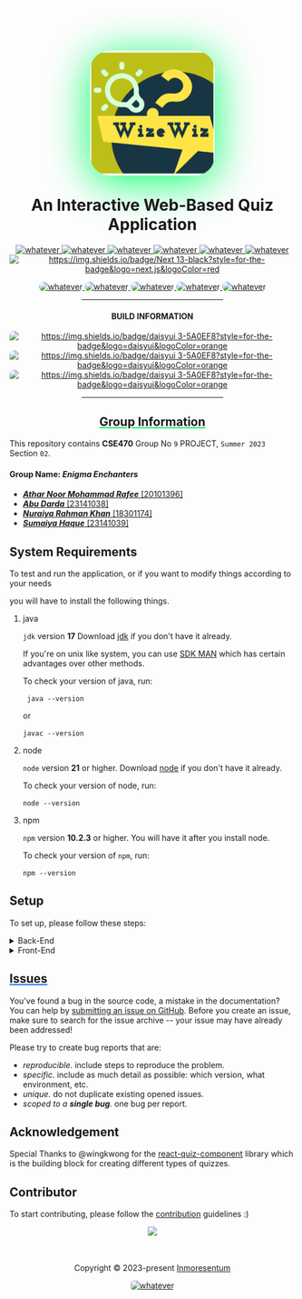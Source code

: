 <h1 align="center">
   <p align="center">
      <img src="FrontEnd/interactive-quiz-app/public/border-radius-patch.png"
     alt="whatever"
     height="220px"
     width="220px"
     style="border-radius: 35px; box-shadow: 0px 10px 75px rgb(5,255,105);">
   </p>
   An Interactive Web-Based Quiz Application
</h1> 

<p align ="center"> 
   <a href="https://nodejs.org/en">
      <img src="https://img.shields.io/badge/node->=21-cyan" alt="whatever">
   </a>
   <a href="https://spring.io/projects/spring-boot">
      <img src="https://img.shields.io/badge/springboot-3.2-green" alt="whatever">
   </a>
   <a href="https://mariadb.org/">
      <img src="https://img.shields.io/badge/MariaDB-11.2.3-blue" alt="whatever">
   </a>
   <a href="https://min.io/">
      <img src="https://img.shields.io/badge/MINIO-8.4.3-orange" alt="whatever">
   </a>
   <a href="https://developer.mozilla.org/en-US/docs/Learn/Getting_started_with_the_web/CSS_basics">
      <img src="https://img.shields.io/badge/vanilla-css-lightgrey" alt="whatever">
   </a>
   <a href="https://www.docker.com/">
      <img src="https://badgen.net/badge/icon/docker 20.11?icon=docker&label" alt="whatever">
   </a>
   <a href="https://nextjs.org/">
      <img src="https://badgen.net/badge/Icon/NextJS 14/red?icon=vercel&label" alt="https://img.shields.io/badge/Next 13-black?style=for-the-badge&logo=next.js&logoColor=red">
   </a>
</p>

<p align="center">
   <a href="https://tailwindcss.com/">
      <img src="https://img.shields.io/badge/tailwindcss 3-%2338B2AC.svg?style=for-the-badge&logo=tailwind-css&logoColor=white"
         alt="whatever"
         style="border-radius:35px">
   </a>
   <a href="https://www.jetbrains.com/idea/">
      <img src="https://img.shields.io/badge/IntelliJIDEA 23-000000.svg?style=for-the-badge&logo=intellij-idea&logoColor=pink" 
         alt="whatever"
         style="border-radius:8px">
   </a>
   <a href="https://spring.io/">
      <img src="https://img.shields.io/badge/spring 6-%236DB33F.svg?style=for-the-badge&logo=spring&logoColor=white" alt="whatever" style="border-radius:35px">
   </a>
   <a href="https://www.framer.com/motion/">
      <img src="https://img.shields.io/badge/Framer Motion 10 -black?style=for-the-badge&logo=framer&logoColor=blue" alt="whatever" style="border-radius:35px">
   </a>
   <a href="https://maildev.github.io/maildev/">
      <img src="https://img.shields.io/badge/MailDev 2.0-8B89CC?style=for-the-badge&logo=protonmail&logoColor=blue" alt="whatever" style="border-radius:35px">
   </a>
</p>

<div align="center">
<hr width="250px"/>   
   <div align="center">
      <h4>BUILD INFORMATION</h4>
   </div>

   <a href="https://github.com/Inmoresentum/InteractiveQuizApplication/actions/workflows/back-end-build-checker.yml">
      <img src="https://github.com/Inmoresentum/InteractiveQuizApplication/actions/workflows/back-end-build-checker.yml/badge.svg" 
         alt="https://img.shields.io/badge/daisyui 3-5A0EF8?style=for-the-badge&logo=daisyui&logoColor=orange"
         style="border-radius:8px"/>
   </a>
   <a href="https://github.com/Inmoresentum/InteractiveQuizApplication/actions/workflows/front-end-build-checker.yml">
      <img src="https://github.com/Inmoresentum/InteractiveQuizApplication/actions/workflows/front-end-build-checker.yml/badge.svg" 
         alt="https://img.shields.io/badge/daisyui 3-5A0EF8?style=for-the-badge&logo=daisyui&logoColor=orange"
         style="border-radius:8px"/>
   </a>
   <div align="center">
   <a href="https://github.com/Inmoresentum/InteractiveQuizApplication/actions/workflows/create-sprint-release.yml">
      <img src="https://github.com/Inmoresentum/InteractiveQuizApplication/actions/workflows/create-sprint-release.yml/badge.svg" 
         alt="https://img.shields.io/badge/daisyui 3-5A0EF8?style=for-the-badge&logo=daisyui&logoColor=orange"
         style="border-radius:8px"/>
   </a>

   </div>
<hr width="250px"/>   
</div>

<h2 align="center" style="text-decoration: underline; text-decoration-color: #00f260; ">
   Group Information
</h2>

This repository contains **CSE470** Group No `9` PROJECT, `Summer 2023` Section `02`.

#### Group Name: _Enigma Enchanters_

* [**_Athar Noor Mohammad Rafee_** \[20101396\]](https://github.com/Inmoresentum)
* [**_Abu Darda_** \[23141038\]](https://abuudarda.github.io/)
* [**_Nuraiya Rahman Khan_** \[18301174\]](https://github.com/Nuraiya)
* [**_Sumaiya Haque_** \[23141039\]](https://github.com/Sumaiyahaque05)

## System Requirements

To test and run the application, or if you want to modify
things according to your needs

you will have to install the following things.

1. java

   `jdk` version **17**
   Download [jdk](https://www.oracle.com/java/technologies/downloads/)
   if you don't have it already.

   If you're on unix like system, you can use [SDK MAN](https://sdkman.io/)
   which has certain advantages over other methods.

   To check your version of java, run:

   ```shell
    java --version
   ```
   or
   ```shell
   javac --version
   ```

2. node

   `node` version **21** or higher. Download [node](https://nodejs.org/en/download/) if you don't have it already.

   To check your version of node, run:

   ```shell
   node --version
   ```

3. npm

   `npm` version **10.2.3** or higher. You will have it after you install node.

   To check your version of `npm`, run:

   ```shell
   npm --version
   ```

## Setup

To set up, please follow these steps:

<details>
<summary>Back-End</summary>

1. Clone the repo if you haven't already

   make sure that you have [git](https://git-scm.com/downloads) installed.
   To check run `git --version` in your
   terminal.

   ```shell
   git clone https://github.com/Inmoresentum/InteractiveQuizApplication.git
   ```

2. Change directory to the project directory

    ```shell
    cd  InteractiveQuizApplication
    ```
   or open this directory with your favourite `code editor` or `IDE`
   which will download all the dependencies for [maven](https://maven.apache.org/guides/).
   We used [IntelliJ IDEA](https://www.jetbrains.com/idea/) but other code
   `editors` or `IDES` will also do the job.

3. Wait for Maven to download all the dependencies.

4. Now You have to Set up MariaDB and to do that you can either [download MariaDB](https://mariadb.org/) for your
   operating system or use [docker to spin up a MariaDB container](https://hub.docker.com/_/mariadb).
   By default, the backend server is expecting MariaDB to run on `port: 3306`, so you will have
   make sure that your instance of mariadb is also running on that port.
   However, if you want to overrider the default configuration, then you can do in two ways.
    1. Taking advantage of the environment that is used in the
       [application.properties](/src/main/resources/application.properties) file
    2. Or Changing the provided default `spring.datasource.url`

   Furthermore, you have to create a database called `quiz_application_database` else you can
   override the configuration mentioned in the previous steps.

5. For email sending and testing purpose while developing the application, we used
   [MailDev](https://maildev.github.io/maildev/) which you can easily set up through docker
   using their [latest image](https://hub.docker.com/r/maildev/maildev).
   If you are planning on overriding or changing the default configuration
   and then please consult with
   [application.properties](src/main/resources/application.properties) file.

6. For storing images, videos and other objects, you will need to have [minio](https://min.io/)
   which is a S3 compatible object storage solution.
   You can easily spin up a [minio container](https://min.io/docs/minio/container/index.html) using docker,
   or you can manually download docker for your respective platform from [here](https://min.io/download#/linux).
   Furthermore, you have to make sure that you create the necessary user account(s) with permissions.
   Important thing to note that spring boot is expecting a bucket called **quiz_storage** already be there
   when the server starts.
   So make sure to create it if it does not already exist.
    * Note: It's also possible to use [AWS S3](https://aws.amazon.com/s3/) as well with `minioClinet` but for that
      you will have to do some extra configuration by yourself.

7. For scanning files and binaries for viruses and harmful contents, you will need
   <a name="clamAVREf">[clamav-rest](https://github.com/ajilach/clamav-rest) </a> which is a rest service
   built on top of [ClamAV](https://github.com/Cisco-Talos/clamav).

   **Note**: The backend is expecting the [clamav-rest](#clamAVREf) service to run on port `7075` **(http)**
   and `9443` **(https)**.

8. And then finally Click the `play` icon which will start the spring boot application
   Alternatively, from the terminal use the included `maven` wrapper to build and
   run using
    ```shell
    ./mvnw clean install
    ``` 
8. By default, the backed server should start at **http://localhost:8080**

9. To check the OpenAPI documentation for created APIs,
   please visit **https://localhost:8080/swagger-ui.html** 😀

</details>


<details>
<summary>Front-End</summary>

1. Clone the repo if you haven't already

   make sure that you have [git](https://git-scm.com/downloads) installed.
   To check run `git --version` in your
   terminal.

   ```shell
   git clone https://github.com/Inmoresentum/InteractiveQuizApplication.git
   ```

2. Change directory to the project directory

    ```shell
    cd  /FrontEnd/interactive-quiz-app   
    ```
   Now you have to download all the frontend dependencies using `npm`.
   To do so run the following command
   ```shell
   npm install
   ```
   This will download all `npm` dependencies.

3. Now run the local development server by using
   ```shell
   npm run dev
   ```
   By default, the Front-End server should start at **http://localhost:3000**

</details>

<h2 style="text-decoration: underline; text-decoration-color: #0575e6"> Issues </h2>

You've found a bug in the source code, a mistake in the documentation?
You can help
by [submitting an issue on GitHub](https://github.com/Inmoresentum/InteractiveQuizApplication/issues).
Before you create an issue, make sure to search for the issue archive -- your issue may have already been addressed!

Please try to create bug reports that are:

- _reproducible._ include steps to reproduce the problem.
- _specific._ include as much detail as possible: which version, what environment, etc.
- _unique._ do not duplicate existing opened issues.
- _scoped to a **single bug**._ one bug per report.

## Acknowledgement

Special Thanks to @wingkwong for the [react-quiz-component](https://github.com/wingkwong/react-quiz-component) library
which is the building block for creating different types of quizzes.

## Contributor

To start contributing, please follow the [contribution](CONTRIBUTE.md) guidelines :)

<p align="center">

<a href="https://github.com/Inmoresentum/InteractiveQuizApplication/graphs/contributors">
  <img src="https://contrib.rocks/image?repo=Inmoresentum/InteractiveQuizApplication" />
</a>

</p>
&#160;

<p align="center">Copyright &copy; 2023-present 
   <a href="https://github.com/Inmoresentum" target="_blank">Inmoresentum</a>
</p>
<p align="center">
   <a href="LICENSE.md">
      <img src="https://img.shields.io/static/v1.svg?style=for-the-badge&label=License&message=MIT&colorA=FFA500&colorB=FF69B4"
         alt="whatever" style="border-radius: 5px"/>
   </a>
</p>
